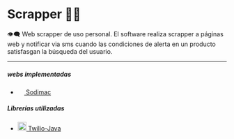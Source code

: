 # Scrapper 🔎💬
👁‍🗨 Web scrapper de uso personal. El software realiza scrapper a páginas web y notificar via sms cuando las condiciones de alerta en un producto satisfasgan la búsqueda del usuario.

------------
##### webs implementadas
- [<img src="https://logodownload.org/wp-content/uploads/2019/09/sodimac-logo-6.png" width="15" height="15"> Sodimac](http://www.sodimac.cl "Sodimac")

##### Librerías utilizadas
- [<img src="https://3.bp.blogspot.com/-5S6KmZbT2n0/XJTeV2J10DI/AAAAAAAAJTY/nxbivtRMkIMezQFHM6TY3ITpchCDjfiiwCK4BGAYYCw/s1600/logo%2Btwilio%2Bvector.png" width="20" height="20"> Twilio-Java](https://github.com/twilio/twilio-java "Twilio-Java")
